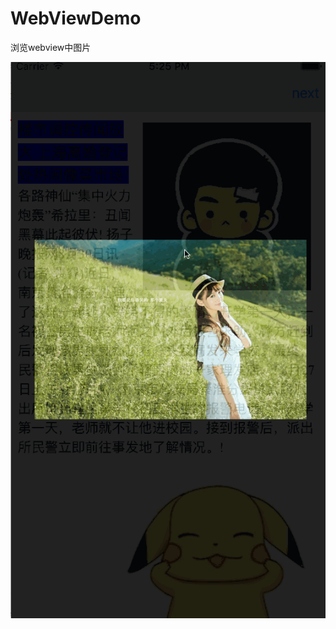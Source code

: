 # WebViewDemo
浏览webview中图片



![image](https://github.com/ShaochongDu/WebViewDemo/raw/master/WebViewDemo/DemoScreenShot.gif)
